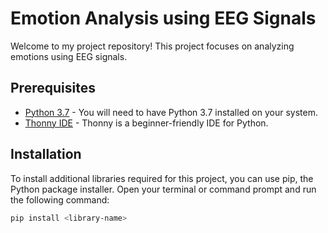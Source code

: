 # Emotion Analysis using EEG Signals

Welcome to my project repository! This project focuses on analyzing emotions using EEG signals.

## Prerequisites

- [Python 3.7](https://www.python.org/downloads/release/python-370/) - You will need to have Python 3.7 installed on your system.
- [Thonny IDE](https://thonny.org/) - Thonny is a beginner-friendly IDE for Python.

## Installation

To install additional libraries required for this project, you can use pip, the Python package installer. Open your terminal or command prompt and run the following command:

```bash
pip install <library-name>
